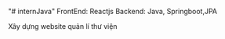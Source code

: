 "# internJava" 
FrontEnd: Reactjs
Backend: Java, Springboot,JPA

Xây dựng website quản lí thư viện 
